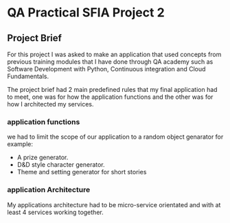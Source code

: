 # QA Practical SFIA Project 2
## Project Brief
For this project I was asked to make an application that used concepts from previous training modules that I have done through QA academy such as Software Development with Python, Continuous integration and Cloud Fundamentals.

The project brief had 2 main predefined rules that my final application had to meet, one was for how the application functions and the other was for how I architected my services.

### application functions
we had to limit the scope of our application to a random object genarator for example:
* A prize generator.
* D&D style character generator.
* Theme and setting generator for short stories

### application Architecture 
My applications architecture had to be micro-service orientated and with at least 4 services working together.





